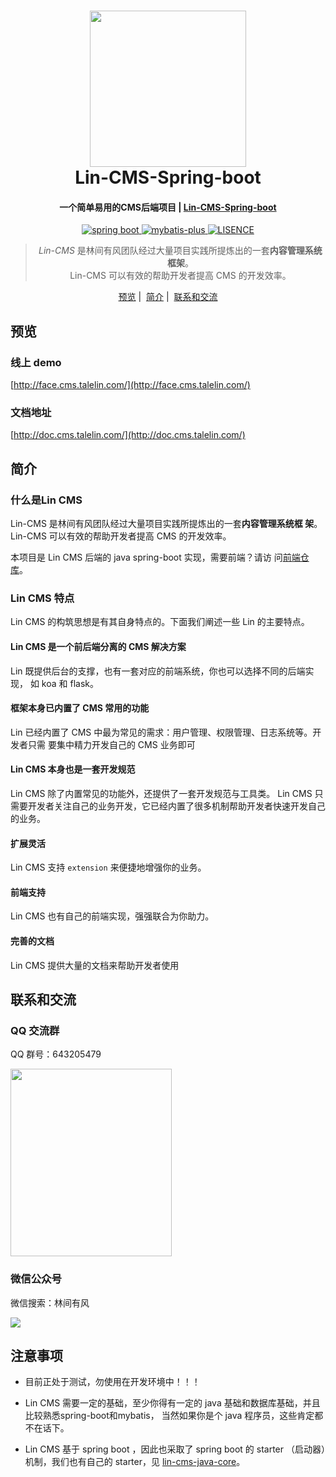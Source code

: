 <h1 align="center">
  <a href="http://doc.cms.talelin.com/">
  <img src="http://doc.cms.talelin.com/left-logo.png" width="250"/></a>
  <br>
  Lin-CMS-Spring-boot
</h1>

<h4 align="center">一个简单易用的CMS后端项目 | <a href="http://doc.cms.talelin.com/" target="_blank">Lin-CMS-Spring-boot</a></h4>
<p align="center">

  <a href="https://spring.io/" rel="nofollow">
  <img src="https://img.shields.io/badge/spring%20boot-2.2.2.RELEASE-green" alt="spring boot" data-canonical-src="https://img.shields.io/badge/spring%20boot-2.2.2.RELEASE-green" style="max-width:100%;">
  </a>

  <a href="https://pypi.org/project/Lin-CMS/" rel="nofollow">
  <img src="https://img.shields.io/badge/mybatis--plus-3.3.0-yellow" alt="mybatis-plus" data-canonical-src="https://img.shields.io/badge/mybatis--plus-3.3.0-yellow" style="max-width:100%;">
  </a>

  <a href="https://mybatis.plus/" rel="nofollow">
  <img src="https://img.shields.io/badge/license-MIT-lightgrey.svg" alt="LISENCE" data-canonical-src="https://img.shields.io/badge/license-MIT-lightgrey.svg" style="max-width:100%;">
  </a>

</p>

<blockquote align="center">
  <em>Lin-CMS</em> 是林间有风团队经过大量项目实践所提炼出的一套<strong>内容管理系统框架</strong>。<br>
 Lin-CMS 可以有效的帮助开发者提高 CMS 的开发效率。
</blockquote>

<p align="center">
  <a href="#预览">预览</a>&nbsp;|&nbsp;
  <a href="#简介">简介</a>&nbsp;|&nbsp;
  <a href="#联系和交流">联系和交流</a>
</p>

## 预览

### 线上 demo

[http://face.cms.talelin.com/](http://face.cms.talelin.com/)

### 文档地址

[http://doc.cms.talelin.com/](http://doc.cms.talelin.com/)

## 简介

### 什么是Lin CMS

Lin-CMS 是林间有风团队经过大量项目实践所提炼出的一套**内容管理系统框
架**。Lin-CMS 可以有效的帮助开发者提高 CMS 的开发效率。

本项目是 Lin CMS 后端的 java spring-boot 实现，需要前端？请访
问[前端仓库](https://github.com/TaleLin/lin-cms-vue)。

### Lin CMS 特点

Lin CMS 的构筑思想是有其自身特点的。下面我们阐述一些 Lin 的主要特点。

#### Lin CMS 是一个前后端分离的 CMS 解决方案

Lin 既提供后台的支撑，也有一套对应的前端系统，你也可以选择不同的后端实现，
如 koa 和 flask。

#### 框架本身已内置了 CMS 常用的功能

Lin 已经内置了 CMS 中最为常见的需求：用户管理、权限管理、日志系统等。开发者只需
要集中精力开发自己的 CMS 业务即可

#### Lin CMS 本身也是一套开发规范

Lin CMS 除了内置常见的功能外，还提供了一套开发规范与工具类。
Lin CMS 只需要开发者关注自己的业务开发，它已经内置了很多机制帮助开发者快速开发自己的业务。

#### 扩展灵活

Lin CMS 支持 `extension` 来便捷地增强你的业务。

#### 前端支持

Lin CMS 也有自己的前端实现，强强联合为你助力。

#### 完善的文档

Lin CMS 提供大量的文档来帮助开发者使用


## 联系和交流

### QQ 交流群

QQ 群号：643205479

<img class="QR-img" width="258" height="300" src="http://imglf3.nosdn0.126.net/img/Qk5LWkJVWkF3Nmdyc2xGcUtScEJLOVV1clErY1dJa0FsQ3E1aDZQWlZHZ2dCbSt4WXA1V3dRPT0.jpg?imageView&thumbnail=1680x0&quality=96&stripmeta=0&type=jpg">

### 微信公众号

微信搜索：林间有风

<img class="QR-img" src="http://imglf6.nosdn0.126.net/img/YUdIR2E3ME5weEdlNThuRmI4TFh3UWhiNmladWVoaTlXUXpicEFPa1F6czFNYkdmcWRIbGRRPT0.jpg?imageView&thumbnail=500x0&quality=96&stripmeta=0&type=jpg">

## 注意事项

- 目前正处于测试，勿使用在开发环境中！！！

- Lin CMS 需要一定的基础，至少你得有一定的 java 基础和数据库基础，并且比较熟悉spring-boot和mybatis，
当然如果你是个 java 程序员，这些肯定都不在话下。


- Lin CMS 基于 spring boot ，因此也采取了 spring boot 的 starter （启动器）机制，我们也有自己的
starter，见 [lin-cms-java-core](https://github.com/TaleLin/lin-cms-java-core.git)。 



